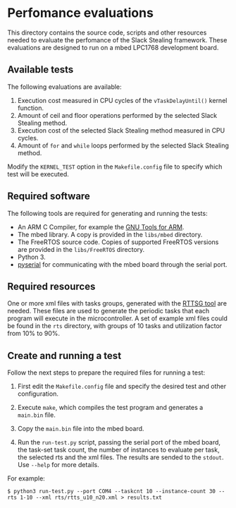 # Perfomance evaluations

This directory contains the source code, scripts and other resources needed to evaluate the perfomance of the Slack Stealing framework. These evaluations are designed to run on a mbed LPC1768 development board.

## Available tests

The following evaluations are available:

1. Execution cost measured in CPU cycles of the `vTaskDelayUntil()` kernel function.
2. Amount of ceil and floor operations performed by the selected Slack Stealing method.
3. Execution cost of the selected Slack Stealing method measured in CPU cycles.
4. Amount of `for` and `while` loops performed by the selected Slack Stealing method.

Modify the `KERNEL_TEST` option in the `Makefile.config` file to specify which test will be executed.

## Required software

The following tools are required for generating and running the tests:

* An ARM C Compiler, for example the [GNU Tools for ARM](https://launchpad.net/gcc-arm-embedded).
* The mbed library. A copy is provided in the `libs/mbed` directory.
* The FreeRTOS source code. Copies of supported FreeRTOS versions are provided in the `libs/FreeRTOS` directory.
* Python 3.
* [pyserial](http://pyserial.sourceforge.net/) for communicating with the mbed board through the serial port.

## Required resources

One or more xml files with tasks groups, generated with the [RTTSG tool](http://goo.gl/GqQPUK) are needed. These files are used to generate the periodic tasks that each program will execute in the microcontroller. A set of example xml files could be found in the `rts` directory, with groups of 10 tasks and utilization factor from 10% to 90%.

## Create and running a test

Follow the next steps to prepare the required files for running a test:

1. First edit the `Makefile.config` file and specify the desired test and other configuration.

2. Execute `make`, which compiles the test program and generates a `main.bin` file.

3. Copy the `main.bin` file into the mbed board.

4. Run the `run-test.py` script, passing the serial port of the mbed board, the task-set task count, the number of instances to evaluate per task, the selected rts and the xml files. The results are sended to the `stdout`. Use `--help` for more details.

For example:
```
$ python3 run-test.py --port COM4 --taskcnt 10 --instance-count 30 --rts 1-10 --xml rts/rtts_u10_n20.xml > results.txt
```
